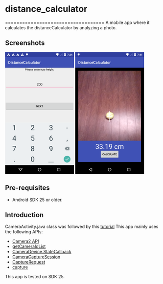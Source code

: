 # distance_calculator

===================================
A mobile app where it calculates the distanceCalculator by analyzing a photo.

Screenshots
-------------

<img src="screenshots/ss1.png" height="400" alt="Screenshot1"/> 
<img src="screenshots/ss2.png" height="400" alt="Screenshot2">

Pre-requisites
--------------

- Android SDK 25 or older.

Introduction
------------
CameraActivity.java class was followed by this [tutorial][8]
This app mainly uses the following APIs:
- [Camera2 API][1]
- [getCameraIdList][2]
- [CameraDevice.StateCallback][4]
- [CameraCaptureSession][5]
- [CaptureRequest][6]
- [capture][7]

This app is tested on SDK 25.

[1]: https://developer.android.com/reference/android/hardware/camera2/package-summary.html
[2]: https://developer.android.com/reference/android/hardware/camera2/CameraManager.html#getCameraIdList()
[3]: https://developer.android.com/reference/android/hardware/camera2/CameraManager.html#getCameraCharacteristics(java.lang.String)
[4]: https://developer.android.com/reference/android/hardware/camera2/CameraDevice.StateCallback.html
[5]: https://developer.android.com/reference/android/hardware/camera2/CameraCaptureSession.html
[6]: https://developer.android.com/reference/android/hardware/camera2/CaptureRequest.html
[7]:https://developer.android.com/reference/android/hardware/camera2/CameraCaptureSession.html#capture
[8]: https://inducesmile.com/android/android-camera2-api-example-tutorial/





